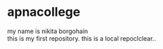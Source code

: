 # apnacollege
my name is nikita borgohain
<br>
this is my first repository.
this is a local repoclclear..